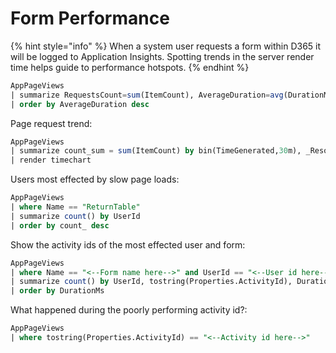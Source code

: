 # Form Performance

{% hint style="info" %}
When a system user requests a form within D365 it will be logged to Application Insights. Spotting trends in the server render time helps guide to performance hotspots.
{% endhint %}

```sql
AppPageViews
| summarize RequestsCount=sum(ItemCount), AverageDuration=avg(DurationMs), percentiles(DurationMs, 50, 95, 99) by Name
| order by AverageDuration desc 
```

Page request trend:

```sql
AppPageViews
| summarize count_sum = sum(ItemCount) by bin(TimeGenerated,30m), _ResourceId
| render timechart
```

Users most effected by slow page loads:

```sql
AppPageViews
| where Name == "ReturnTable"
| summarize count() by UserId
| order by count_ desc 
```

Show the activity ids of the most effected user and form:

```sql
AppPageViews
| where Name == "<--Form name here-->" and UserId == "<--User id here-->"
| summarize count() by UserId, tostring(Properties.ActivityId), DurationMs
| order by DurationMs
```

What happened during the poorly performing activity id?:

```sql
AppPageViews
| where tostring(Properties.ActivityId) == "<--Activity id here-->"
```


